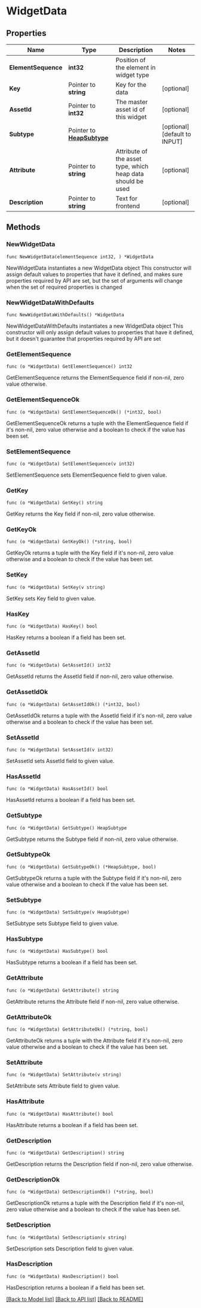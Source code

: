 # WidgetData

## Properties

Name | Type | Description | Notes
------------ | ------------- | ------------- | -------------
**ElementSequence** | **int32** | Position of the element in widget type | 
**Key** | Pointer to **string** | Key for the data | [optional] 
**AssetId** | Pointer to **int32** | The master asset id of this widget | [optional] 
**Subtype** | Pointer to [**HeapSubtype**](HeapSubtype.md) |  | [optional] [default to INPUT]
**Attribute** | Pointer to **string** | Attribute of the asset type, which heap data should be used | [optional] 
**Description** | Pointer to **string** | Text for frontend | [optional] 

## Methods

### NewWidgetData

`func NewWidgetData(elementSequence int32, ) *WidgetData`

NewWidgetData instantiates a new WidgetData object
This constructor will assign default values to properties that have it defined,
and makes sure properties required by API are set, but the set of arguments
will change when the set of required properties is changed

### NewWidgetDataWithDefaults

`func NewWidgetDataWithDefaults() *WidgetData`

NewWidgetDataWithDefaults instantiates a new WidgetData object
This constructor will only assign default values to properties that have it defined,
but it doesn't guarantee that properties required by API are set

### GetElementSequence

`func (o *WidgetData) GetElementSequence() int32`

GetElementSequence returns the ElementSequence field if non-nil, zero value otherwise.

### GetElementSequenceOk

`func (o *WidgetData) GetElementSequenceOk() (*int32, bool)`

GetElementSequenceOk returns a tuple with the ElementSequence field if it's non-nil, zero value otherwise
and a boolean to check if the value has been set.

### SetElementSequence

`func (o *WidgetData) SetElementSequence(v int32)`

SetElementSequence sets ElementSequence field to given value.


### GetKey

`func (o *WidgetData) GetKey() string`

GetKey returns the Key field if non-nil, zero value otherwise.

### GetKeyOk

`func (o *WidgetData) GetKeyOk() (*string, bool)`

GetKeyOk returns a tuple with the Key field if it's non-nil, zero value otherwise
and a boolean to check if the value has been set.

### SetKey

`func (o *WidgetData) SetKey(v string)`

SetKey sets Key field to given value.

### HasKey

`func (o *WidgetData) HasKey() bool`

HasKey returns a boolean if a field has been set.

### GetAssetId

`func (o *WidgetData) GetAssetId() int32`

GetAssetId returns the AssetId field if non-nil, zero value otherwise.

### GetAssetIdOk

`func (o *WidgetData) GetAssetIdOk() (*int32, bool)`

GetAssetIdOk returns a tuple with the AssetId field if it's non-nil, zero value otherwise
and a boolean to check if the value has been set.

### SetAssetId

`func (o *WidgetData) SetAssetId(v int32)`

SetAssetId sets AssetId field to given value.

### HasAssetId

`func (o *WidgetData) HasAssetId() bool`

HasAssetId returns a boolean if a field has been set.

### GetSubtype

`func (o *WidgetData) GetSubtype() HeapSubtype`

GetSubtype returns the Subtype field if non-nil, zero value otherwise.

### GetSubtypeOk

`func (o *WidgetData) GetSubtypeOk() (*HeapSubtype, bool)`

GetSubtypeOk returns a tuple with the Subtype field if it's non-nil, zero value otherwise
and a boolean to check if the value has been set.

### SetSubtype

`func (o *WidgetData) SetSubtype(v HeapSubtype)`

SetSubtype sets Subtype field to given value.

### HasSubtype

`func (o *WidgetData) HasSubtype() bool`

HasSubtype returns a boolean if a field has been set.

### GetAttribute

`func (o *WidgetData) GetAttribute() string`

GetAttribute returns the Attribute field if non-nil, zero value otherwise.

### GetAttributeOk

`func (o *WidgetData) GetAttributeOk() (*string, bool)`

GetAttributeOk returns a tuple with the Attribute field if it's non-nil, zero value otherwise
and a boolean to check if the value has been set.

### SetAttribute

`func (o *WidgetData) SetAttribute(v string)`

SetAttribute sets Attribute field to given value.

### HasAttribute

`func (o *WidgetData) HasAttribute() bool`

HasAttribute returns a boolean if a field has been set.

### GetDescription

`func (o *WidgetData) GetDescription() string`

GetDescription returns the Description field if non-nil, zero value otherwise.

### GetDescriptionOk

`func (o *WidgetData) GetDescriptionOk() (*string, bool)`

GetDescriptionOk returns a tuple with the Description field if it's non-nil, zero value otherwise
and a boolean to check if the value has been set.

### SetDescription

`func (o *WidgetData) SetDescription(v string)`

SetDescription sets Description field to given value.

### HasDescription

`func (o *WidgetData) HasDescription() bool`

HasDescription returns a boolean if a field has been set.


[[Back to Model list]](../README.md#documentation-for-models) [[Back to API list]](../README.md#documentation-for-api-endpoints) [[Back to README]](../README.md)


